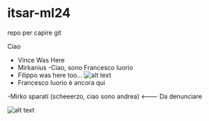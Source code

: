 # itsar-ml24
repo per capire git

Ciao

- Vince Was Here
- Mirkanius
-Ciao, sono Francesco Iuorio
- Filippo was here too...
![alt text](https://media.tenor.com/wMkBoSvYIh0AAAAj/pog-poggers.gif)
- Francesco Iuorio è ancora qui







-Mirko sparati (scheeerzo, ciao sono andrea) <--- Da denunciare
                                
![alt text](https://media.tenor.com/wMkBoSvYIh0AAAAj/pog-poggers.gif)
